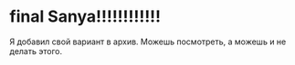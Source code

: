 # final Sanya!!!!!!!!!!!!
Я добавил свой вариант в архив. Можешь посмотреть, а можешь и не делать этого.

